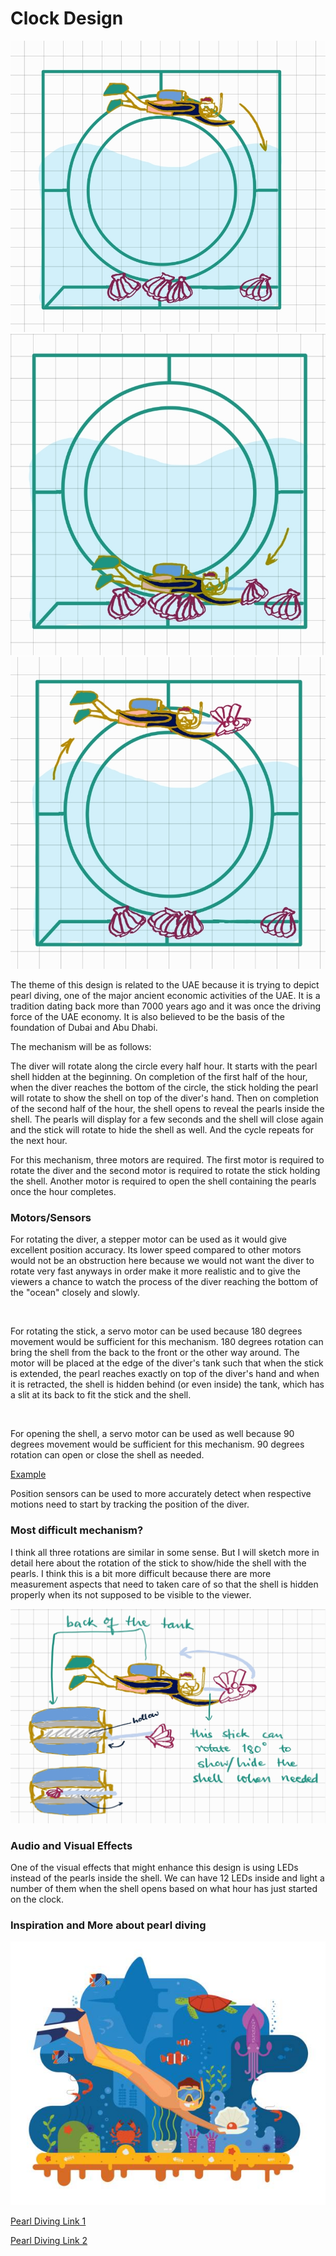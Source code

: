 # Clock Design

![Design](https://github.com/yashaswiim/machineLab/blob/main/6March/imgs/design1.jpg)
![Design](https://github.com/yashaswiim/machineLab/blob/main/6March/imgs/design2.jpg)
![Design](https://github.com/yashaswiim/machineLab/blob/main/6March/imgs/design3.jpg)

The theme of this design is related to the UAE because it is trying to depict pearl diving, one of the major ancient economic activities of the UAE. It is a tradition dating back more than 7000 years ago and it was once the driving force of the UAE economy. It is also believed to be the basis of the foundation of Dubai and Abu Dhabi.

The mechanism will be as follows:

The diver will rotate along the circle every half hour. It starts with the pearl shell hidden at the beginning. On completion of the first half of the hour, when the diver reaches the bottom of the circle, the stick holding the pearl will rotate to show the shell on top of the diver's hand. Then on completion of the second half of the hour, the shell opens to reveal the pearls inside the shell. The pearls will display for a few seconds and the shell will close again and the stick will rotate to hide the shell as well. And the cycle repeats for the next hour.

For this mechanism, three motors are required. The first motor is required to rotate the diver and the second motor is required to rotate the stick holding the shell. Another motor is required to open the shell containing the pearls once the hour completes.

### Motors/Sensors

For rotating the diver, a stepper motor can be used as it would give excellent position accuracy. Its lower speed compared to other motors would not be an obstruction here because we would not want the diver to rotate very fast anyways in order make it more realistic and to give the viewers a chance to watch the process of the diver reaching the bottom of the "ocean" closely and slowly.

![]()

For rotating the stick, a servo motor can be used because 180 degrees movement would be sufficient for this mechanism. 180 degrees rotation can bring the shell from the back to the front or the other way around. The motor will be placed at the edge of the diver's tank such that when the stick is extended, the pearl reaches exactly on top of the diver's hand and when it is retracted, the shell is hidden behind (or even inside) the tank, which has a slit at its back to fit the stick and the shell.

![]()

For opening the shell, a servo motor can be used as well because 90 degrees movement would be sufficient for this mechanism. 90 degrees rotation can open or close the shell as needed. 

[Example](https://www.youtube.com/watch?v=gZDtWOQkfas)

Position sensors can be used to more accurately detect when respective motions need to start by tracking the position of the diver.

### Most difficult mechanism?

I think all three rotations are similar in some sense. But I will sketch more in detail here about the rotation of the stick to show/hide the shell with the pearls. I think this is a bit more difficult because there are more measurement aspects that need to taken care of so that the shell is hidden properly when its not supposed to be visible to the viewer.

![](https://github.com/yashaswiim/machineLab/blob/main/6March/imgs/design4.jpg)

### Audio and Visual Effects

One of the visual effects that might enhance this design is using LEDs instead of the pearls inside the shell. We can have 12 LEDs inside and light a number of them when the shell opens based on what hour has just started on the clock.

### Inspiration and More about pearl diving

![inspiration](https://github.com/yashaswiim/machineLab/blob/main/6March/imgs/inspiration.jpg)

[Pearl Diving Link 1](https://www.bayut.com/mybayut/pearl-diving-uae/)

[Pearl Diving Link 2](https://theculturetrip.com/middle-east/united-arab-emirates/articles/8-things-you-should-know-about-pearl-diving-and-its-history-in-the-uae/)
